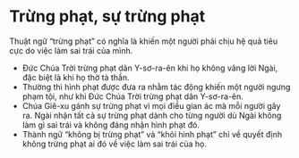 # Trừng phạt, sự trừng phạt

Thuật ngữ “trừng phạt” có nghĩa là khiến một người phải chịu hệ quả tiêu cực do việc làm sai trái của mình. 
- Đức Chúa Trời trừng phạt dân Y-sơ-ra-ên khi họ không vâng lời Ngài, đặc biệt là khi họ thờ tà thần. 
- Thường thì hình phạt được đưa ra nhằm tác động khiến một người ngưng phạm tội, như khi Đức Chúa Trời trừng phạt dân Y-sơ-ra-ên. 
- Chúa Giê-xu gánh sự trừng phạt vì mọi điều gian ác mà mỗi người gây ra. Ngài nhận tất cả sự trừng phạt dành cho từng người dù Ngài không làm gì sai trái và không đáng nhận hình phạt đó.
- Thành ngữ “không bị trừng phạt” và “khỏi hình phạt” chỉ về quyết định không trừng phạt ai đó về việc làm sai trái của họ.

